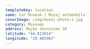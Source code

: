 ```yaml
---
templateKey: location
name: Car Museum / Muzej automobila
coverImage: /img/muzej-photo-1.jpg
category: Museums
address: Majke Jevrosime 30
latitude: "44.813814"
longitude: "20.465967"
---
```

